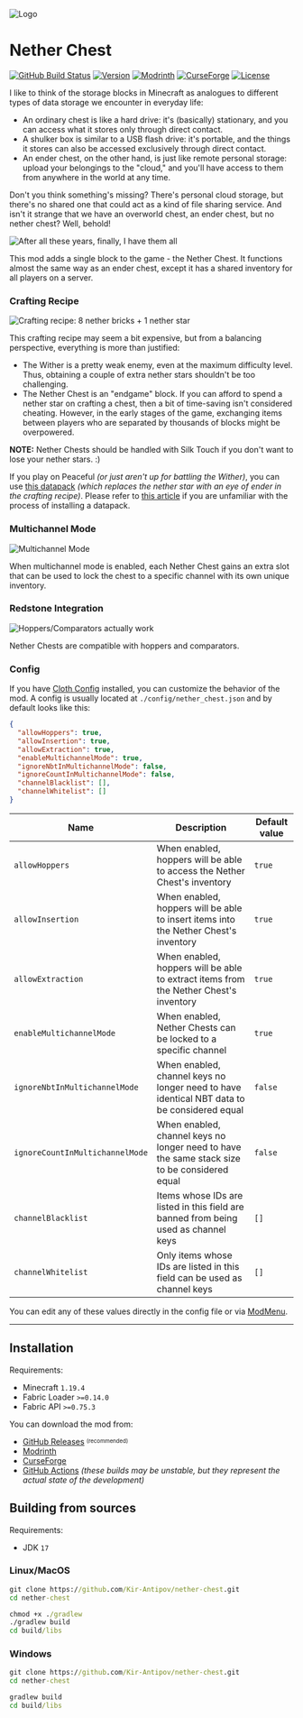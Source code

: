 ![Logo](media/logo.png)

# Nether Chest

[![GitHub Build Status](https://img.shields.io/github/actions/workflow/status/Kir-Antipov/nether-chest/build-artifacts.yml?style=flat&logo=github&cacheSeconds=3600)](https://github.com/Kir-Antipov/nether-chest/actions/workflows/build-artifacts.yml)
[![Version](https://img.shields.io/github/v/release/Kir-Antipov/nether-chest?sort=date&style=flat&label=version&cacheSeconds=3600)](https://github.com/Kir-Antipov/nether-chest/releases/latest)
[![Modrinth](https://img.shields.io/badge/dynamic/json?color=00AF5C&label=Modrinth&query=title&url=https://api.modrinth.com/v2/project/nether-chest&style=flat&cacheSeconds=3600&logo=modrinth)](https://modrinth.com/mod/nether-chest)
[![CurseForge](https://img.shields.io/badge/dynamic/json?color=F16436&label=CurseForge&query=title&url=https://api.cfwidget.com/494585&cacheSeconds=3600&logo=curseforge)](https://www.curseforge.com/minecraft/mc-mods/nether-chest-fabric)
[![License](https://img.shields.io/github/license/Kir-Antipov/nether-chest?style=flat&cacheSeconds=36000)](https://github.com/Kir-Antipov/nether-chest/blob/HEAD/LICENSE.md)

I like to think of the storage blocks in Minecraft as analogues to different types of data storage we encounter in everyday life:

 - An ordinary chest is like a hard drive: it's (basically) stationary, and you can access what it stores only through direct contact.
 - A shulker box is similar to a USB flash drive: it's portable, and the things it stores can also be accessed exclusively through direct contact.
 - An ender chest, on the other hand, is just like remote personal storage: upload your belongings to the "cloud," and you'll have access to them from anywhere in the world at any time.

Don't you think something's missing? There's personal cloud storage, but there's no shared one that could act as a kind of file sharing service. And isn't it strange that we have an overworld chest, an ender chest, but no nether chest? Well, behold!

![After all these years, finally, I have them all](media/finally.png)

This mod adds a single block to the game - the Nether Chest. It functions almost the same way as an ender chest, except it has a shared inventory for all players on a server.

### Crafting Recipe

![Crafting recipe: 8 nether bricks + 1 nether star](media/craft.png)

This crafting recipe may seem a bit expensive, but from a balancing perspective, everything is more than justified:

 - The Wither is a pretty weak enemy, even at the maximum difficulty level. Thus, obtaining a couple of extra nether stars shouldn't be too challenging.
 - The Nether Chest is an "endgame" block. If you can afford to spend a nether star on crafting a chest, then a bit of time-saving isn't considered cheating. However, in the early stages of the game, exchanging items between players who are separated by thousands of blocks might be overpowered.

**NOTE:** Nether Chests should be handled with Silk Touch if you don't want to lose your nether stars. :)

If you play on Peaceful *(or just aren't up for battling the Wither)*, you can use [this datapack](media/simplified_nether_chest_recipe_datapack.zip) *(which replaces the nether star with an eye of ender in the crafting recipe)*. Please refer to [this article](https://minecraft.wiki/w/Tutorials/Installing_a_data_pack) if you are unfamiliar with the process of installing a datapack.

### Multichannel Mode

![Multichannel Mode](media/multichannel.png)

When multichannel mode is enabled, each Nether Chest gains an extra slot that can be used to lock the chest to a specific channel with its own unique inventory.

### Redstone Integration

![Hoppers/Comparators actually work](media/redstone.png)

Nether Chests are compatible with hoppers and comparators.

### Config

If you have [Cloth Config](https://www.curseforge.com/minecraft/mc-mods/cloth-config) installed, you can customize the behavior of the mod. A config is usually located at `./config/nether_chest.json` and by default looks like this:

```json
{
  "allowHoppers": true,
  "allowInsertion": true,
  "allowExtraction": true,
  "enableMultichannelMode": true,
  "ignoreNbtInMultichannelMode": false,
  "ignoreCountInMultichannelMode": false,
  "channelBlacklist": [],
  "channelWhitelist": []
}
```

| Name | Description | Default value |
| ---- | ----------- | ------------- |
| `allowHoppers` | When enabled, hoppers will be able to access the Nether Chest's inventory | `true` |
| `allowInsertion` | When enabled, hoppers will be able to insert items into the Nether Chest's inventory | `true` |
| `allowExtraction` | When enabled, hoppers will be able to extract items from the Nether Chest's inventory | `true` |
| `enableMultichannelMode` | When enabled, Nether Chests can be locked to a specific channel | `true` |
| `ignoreNbtInMultichannelMode` | When enabled, channel keys no longer need to have identical NBT data to be considered equal | `false` |
| `ignoreCountInMultichannelMode` | When enabled, channel keys no longer need to have the same stack size to be considered equal | `false` |
| `channelBlacklist` | Items whose IDs are listed in this field are banned from being used as channel keys | `[]` |
| `channelWhitelist` | Only items whose IDs are listed in this field can be used as channel keys | `[]` |

You can edit any of these values directly in the config file or via [ModMenu](https://www.curseforge.com/minecraft/mc-mods/modmenu).

----

## Installation

Requirements:
 - Minecraft `1.19.4`
 - Fabric Loader `>=0.14.0`
 - Fabric API `>=0.75.3`

You can download the mod from:

 - [GitHub Releases](https://github.com/Kir-Antipov/nether-chest/releases/) <sup><sub>(recommended)</sub></sup>
 - [Modrinth](https://modrinth.com/mod/nether-chest)
 - [CurseForge](https://www.curseforge.com/minecraft/mc-mods/nether-chest-fabric)
 - [GitHub Actions](https://github.com/Kir-Antipov/nether-chest/actions/workflows/build-artifacts.yml) *(these builds may be unstable, but they represent the actual state of the development)*

## Building from sources

Requirements:
 - JDK `17`

### Linux/MacOS

```cmd
git clone https://github.com/Kir-Antipov/nether-chest.git
cd nether-chest

chmod +x ./gradlew
./gradlew build
cd build/libs
```
### Windows

```cmd
git clone https://github.com/Kir-Antipov/nether-chest.git
cd nether-chest

gradlew build
cd build/libs
```